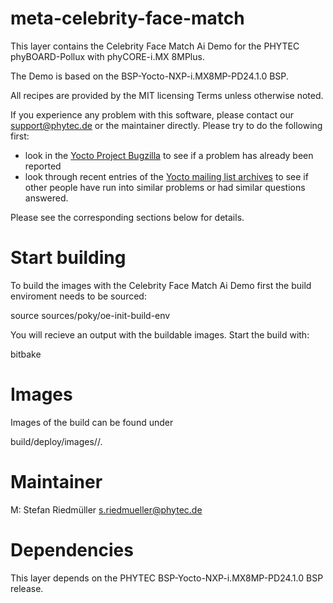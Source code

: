 meta-celebrity-face-match
================================================================================

This layer contains the Celebrity Face Match Ai Demo for the PHYTEC
phyBOARD-Pollux with phyCORE-i.MX 8MPlus.

The Demo is based on the BSP-Yocto-NXP-i.MX8MP-PD24.1.0 BSP.

All recipes are provided by the MIT licensing Terms unless otherwise noted.

If you experience any problem with this software, please contact our
<support@phytec.de> or the maintainer directly.
Please try to do the following first:

* look in the
  [Yocto Project Bugzilla](http://bugzilla.yoctoproject.org/)
  to see if a problem has already been reported
* look through recent entries of the
  [Yocto mailing list archives](https://lists.yoctoproject.org/pipermail/yocto/)
  to see if other people have run into similar
  problems or had similar questions answered.

Please see the corresponding sections below for details.

Start building
================================================================================
To build the images with the Celebrity Face Match Ai Demo first the build
enviroment needs to be sourced:

 source sources/poky/oe-init-build-env

You will recieve an output with the buildable images.
Start the build with:

 bitbake <image-name>


Images
================================================================================
Images of the build can be found under

 build/deploy/images/<machine>/.


Maintainer
==========

M:  Stefan Riedmüller <s.riedmueller@phytec.de>

Dependencies
============

This layer depends on the PHYTEC BSP-Yocto-NXP-i.MX8MP-PD24.1.0 BSP release.

